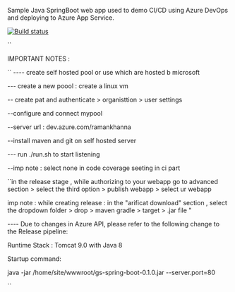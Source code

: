 Sample Java SpringBoot web app used to demo CI/CD using Azure DevOps and deploying to Azure App Service.

[![Build status](https://houssemdellai.visualstudio.com/Java-SpringBoot-WebApp/_apis/build/status/Java-SpringBoot-Maven-CI)](https://houssemdellai.visualstudio.com/Java-SpringBoot-WebApp/_build/latest?definitionId=96)

``

IMPORTANT NOTES :

``
---- create self hosted pool or use which are hosted b microsoft

--- create a new poool : create a linux vm 

-- create pat and authenticate > organisttion > user settings 

--configure and connect mypool

--server url : dev.azure.com/ramankhanna


--install maven and git on self hosted server

--- run ./run.sh to start listening

--imp note : select none in code coverage seeting in ci part

``in the release stage , while authorizing to your webapp go to advanced section > select the third option > publish webapp > select ur webapp 


imp note : while creating release : in the "arificat download" section , select the dropdown folder > drop > maven gradle > target > .jar file "



---- Due to changes in Azure API, please refer to the following change to the Release pipeline:

Runtime Stack : Tomcat 9.0 with Java 8

Startup command:

java -jar /home/site/wwwroot/gs-spring-boot-0.1.0.jar --server.port=80


``
